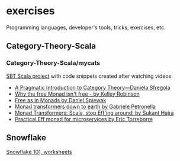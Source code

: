 # exercises

Programming languages, developer's tools, tricks, exercises, etc.

## Category-Theory-Scala

### Category-Theory-Scala/mycats

[SBT Scala project](./Category-Theory-Scala/mycats/README.md) with code snippets created after watching videos:
- [A Pragmatic Introduction to Category Theory—Daniela Sfregola](https://youtu.be/Ss149MsZluI)
- [Why the free Monad isn't free - by Kelley Robinson](https://youtu.be/U0lK0hnbc4U)
- [Free as in Monads by Daniel Spiewak](https://youtu.be/aKUQUIHRGec)
- [Monad transformers down to earth by Gabriele Petronella](https://youtu.be/jd5e71nFEZM)
- [Monad Transformers: Scala, stop Eff'ing around! by Sukant Hajra](https://youtu.be/QtZJATIPB0k)
- [Practical Eff monad for microservices by Eric Torreborre](https://youtu.be/5iV-x8CFmtU)

## Snowflake

[Snowflake 101, worksheets](./snowflake/)
